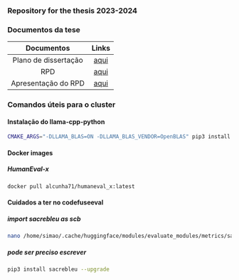 ### Repository for the thesis 2023-2024

### Documentos da tese
| Documentos                  | Links                                                                                                       |
|:---------------------------:|:-----------------------------------------------------------------------------------------------------------:|
| Plano de dissertação        | [aqui](https://github.com/simaocunha71/thesis-repository/blob/main/docs/Plano%20Disserta%C3%A7%C3%A3o.pdf)  |
| RPD                         | [aqui](https://github.com/simaocunha71/thesis-repository/blob/main/docs/RPD.pdf)                            |
| Apresentação do RPD         | [aqui](https://github.com/simaocunha71/thesis-repository/blob/main/docs/Apresenta%C3%A7%C3%A3o%20RPD.pdf)   |


### Comandos úteis para o cluster

#### Instalação do llama-cpp-python
```bash
CMAKE_ARGS="-DLLAMA_BLAS=ON -DLLAMA_BLAS_VENDOR=OpenBLAS" pip3 install llama-cpp-python
```

#### Docker images
##### HumanEval-x
```bash
docker pull alcunha71/humaneval_x:latest
```

#### Cuidados a ter no codefuseeval
##### import sacrebleu as scb
```bash
nano /home/simao/.cache/huggingface/modules/evaluate_modules/metrics/sacrebleu/0cc3ee582c27f193445865d2cdfb25edd3582d7966b11db6123c03f7f68a1a35/sacrebleu.py
```
##### pode ser preciso escrever
```bash
pip3 install sacrebleu --upgrade
```